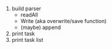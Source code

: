 <!-- 1. verify and improve init task and init list
    - malloc error handling for reliability -->
1. build parser
    - readAll
    - Write (aka overwrite/save function)
    - (maybe) append
2. print task
3. print task list